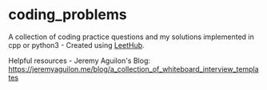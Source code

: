 # coding_problems
A collection of coding practice questions and my solutions implemented in cpp or python3 - Created using [LeetHub](https://github.com/QasimWani/LeetHub).

Helpful resources - 
Jeremy Aguilon's Blog: https://jeremyaguilon.me/blog/a_collection_of_whiteboard_interview_templates

